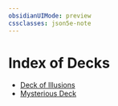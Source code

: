 ```yaml
---
obsidianUIMode: preview
cssclasses: json5e-note
---
```

# Index of Decks

- [Deck of Illusions](deck-of-illusions-xdmg.md)
- [Mysterious Deck](mysterious-deck-xdmg.md)
